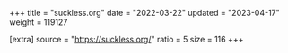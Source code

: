 +++
title = "suckless.org"
date = "2022-03-22"
updated = "2023-04-17"
weight = 119127

[extra]
source = "https://suckless.org/"
ratio = 5
size = 116
+++

